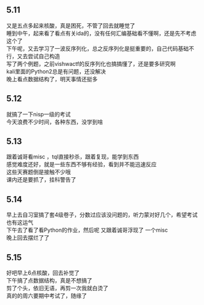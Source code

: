 ## 5.11
  又是五点多起来核酸，真是困死，不管了回去就睡觉了  
  睡到中午，起来看了看点有关ida的，没有任何汇编基础看不懂啊，还是先不考虑这个了    
  下午呢，又去学习了一波反序列化，总之反序列化是挺重要的，自己代码基础不行，又去尝试自己构造   
  写了两个例题，之前vishwactf的反序列化也搞搞懂了，还是要多研究啊   
  kali里面的Python2总是有问题，还没解决    
  晚上看点数据结构了，明天事情还挺多    
  
## 5.12 
  就搞了一下nisp一级的考试  
  今天浪费不少时间，各种东西，没学到啥   
  
## 5.13 
   跟着诚哥看misc ，tql直接秒杀，跟着复现，能学到东西  
   感觉难度还好，就是一些东西不够有经验，看到并不能迅速反应   
   这些天赛题倒是接触不少哦  
   课内还是要抓了，挂科警告了   
   
## 5.14
   早上去自习室搞了套4级卷子，分数过应该没问题的，听力蒙对好几个，希望考试也有这运气   
   下午去了看了看Python的作业，然后呢 又跟着诚哥浮现了 一个misc  
   晚上回去摆烂了了  
   
## 5.15
  好吧早上6点核酸，回去补觉了  
  下午搞了点数据结构，真是不想搞了   
  剪了个头，依旧无语，再剪一次我就白烫了   
  真的的周六要期中考试了，随缘了   
  
